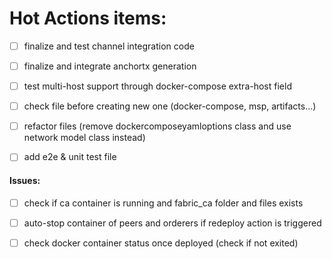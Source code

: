 # Hot Actions items:

- [ ] finalize and test channel integration code
- [ ] finalize and integrate anchortx generation
- [ ] test multi-host support through docker-compose extra-host field
- [ ] check file before creating new one (docker-compose, msp, artifacts...)
- [ ] refactor files (remove dockercomposeyamloptions class and use network model class instead) 
- [ ] add e2e & unit test file 


#### Issues:

 - [ ] check if ca container is running and fabric_ca folder and files exists
 - [ ] auto-stop container of peers and orderers if redeploy action is triggered
 - [ ] check docker container status once deployed (check if not exited) 


